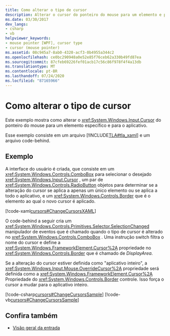 ```yaml
---
title: Como alterar o tipo de cursor
description: Alterar o cursor do ponteiro do mouse para um elemento e para um aplicativo em Windows Presentation Foundation. Este exemplo consiste em XAML e um arquivo code-behind.
ms.date: 03/30/2017
dev_langs:
- csharp
- vb
helpviewer_keywords:
- mouse pointer [WPF], cursor type
- cursor (mouse pointer)
ms.assetid: 08c945a7-8ab0-4320-acf3-0b4955a344c2
ms.openlocfilehash: ce0bc290948a0e52e85f76ceb62a330b49fd87ea
ms.sourcegitcommit: 87cfeb69226fef01acb17c56c86f978f4f4a13db
ms.translationtype: MT
ms.contentlocale: pt-BR
ms.lasthandoff: 07/24/2020
ms.locfileid: "87165966"
---
```

# <a name="how-to-change-the-cursor-type"></a>Como alterar o tipo de cursor
Este exemplo mostra como alterar o <xref:System.Windows.Input.Cursor> do ponteiro do mouse para um elemento específico e para o aplicativo.  
  
 Esse exemplo consiste em um arquivo [!INCLUDE[TLA#tla_xaml](../../../../includes/tlasharptla-xaml-md.md)] e um arquivo code-behind.  
  
## <a name="example"></a>Exemplo  
 A interface do usuário é criada, que consiste em um <xref:System.Windows.Controls.ComboBox> para selecionar o desejado <xref:System.Windows.Input.Cursor> , um par de <xref:System.Windows.Controls.RadioButton> objetos para determinar se a alteração do cursor se aplica a apenas um único elemento ou se aplica a todo o aplicativo, e um <xref:System.Windows.Controls.Border> que é o elemento ao qual o novo cursor é aplicado.  
  
 [!code-xaml[cursors#ChangeCursorsXAML](~/samples/snippets/csharp/VS_Snippets_Wpf/cursors/CSharp/Window1.xaml#changecursorsxaml)]  
  
 O code-behind a seguir cria um <xref:System.Windows.Controls.Primitives.Selector.SelectionChanged> manipulador de eventos que é chamado quando o tipo de cursor é alterado no <xref:System.Windows.Controls.ComboBox> .  Uma instrução switch filtra o nome do cursor e define a <xref:System.Windows.FrameworkElement.Cursor%2A> propriedade no <xref:System.Windows.Controls.Border> que é chamado de *DisplayArea*.  
  
 Se a alteração do cursor estiver definida como "aplicativo inteiro", a <xref:System.Windows.Input.Mouse.OverrideCursor%2A> propriedade será definida como a <xref:System.Windows.FrameworkElement.Cursor%2A> Propriedade do <xref:System.Windows.Controls.Border> controle.  Isso força o cursor a mudar para o aplicativo inteiro.  
  
 [!code-csharp[cursors#ChangeCursorsSample](~/samples/snippets/csharp/VS_Snippets_Wpf/cursors/CSharp/Window1.xaml.cs#changecursorssample)]
 [!code-vb[cursors#ChangeCursorsSample](~/samples/snippets/visualbasic/VS_Snippets_Wpf/cursors/VisualBasic/Window1.xaml.vb#changecursorssample)]  
  
## <a name="see-also"></a>Confira também

- [Visão geral da entrada](input-overview.md)
